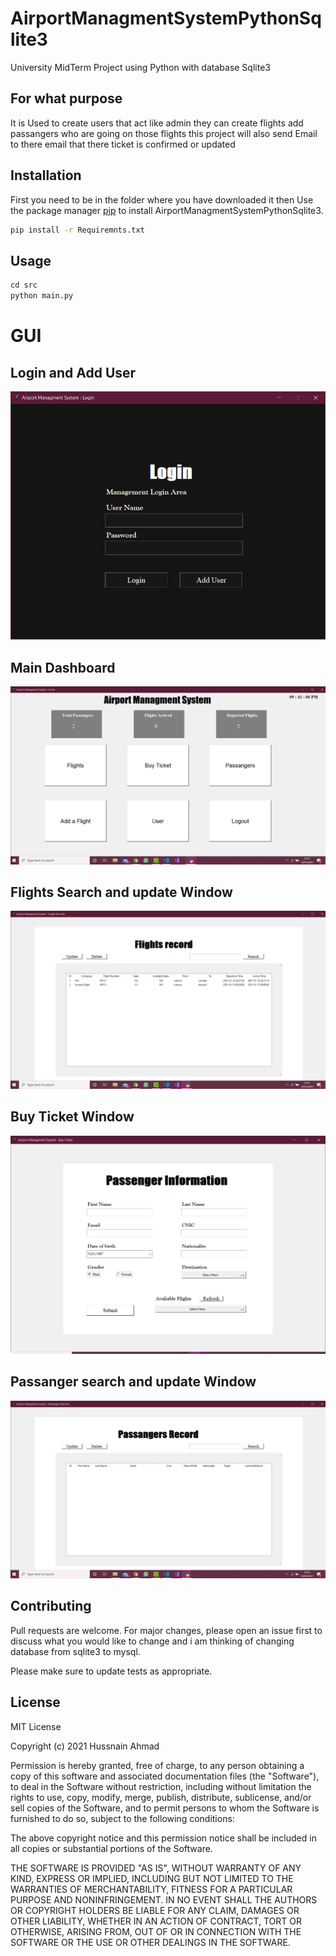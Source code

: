 # AirportManagmentSystemPythonSqlite3
University MidTerm Project using Python with database Sqlite3 

## For what purpose 
It is Used to create users that act like admin they can create flights add passangers who are going on those flights this project will also send Email to there email that there ticket is confirmed or updated

## Installation
First you need to be in the folder where you have downloaded it then 
Use the package manager [pip](https://pip.pypa.io/en/stable/) to install AirportManagmentSystemPythonSqlite3.

```bash
pip install -r Requiremnts.txt  
```

## Usage

```python
cd src
python main.py

```

# GUI

## Login and Add User

![alt text](https://github.com/CodeTerminator007/AirportManagmentSystemPythonSqlite3/blob/master/images/1.PNG?raw=true)
## Main Dashboard
![alt text](https://github.com/CodeTerminator007/AirportManagmentSystemPythonSqlite3/blob/master/images/2.PNG?raw=true)
## Flights Search and update Window
![alt text](https://github.com/CodeTerminator007/AirportManagmentSystemPythonSqlite3/blob/master/images/3.PNG?raw=true)
## Buy Ticket Window
![alt text](https://github.com/CodeTerminator007/AirportManagmentSystemPythonSqlite3/blob/master/images/5.PNG?raw=true)
## Passanger search and update Window
![alt text](https://github.com/CodeTerminator007/AirportManagmentSystemPythonSqlite3/blob/master/images/6.PNG?raw=true)



## Contributing
Pull requests are welcome. For major changes, please open an issue first to discuss what you would like to change and i am thinking of changing database from sqlite3 to mysql.

Please make sure to update tests as appropriate.

## License
MIT License

Copyright (c) 2021 Hussnain Ahmad

Permission is hereby granted, free of charge, to any person obtaining a copy
of this software and associated documentation files (the "Software"), to deal
in the Software without restriction, including without limitation the rights
to use, copy, modify, merge, publish, distribute, sublicense, and/or sell
copies of the Software, and to permit persons to whom the Software is
furnished to do so, subject to the following conditions:

The above copyright notice and this permission notice shall be included in all
copies or substantial portions of the Software.

THE SOFTWARE IS PROVIDED "AS IS", WITHOUT WARRANTY OF ANY KIND, EXPRESS OR
IMPLIED, INCLUDING BUT NOT LIMITED TO THE WARRANTIES OF MERCHANTABILITY,
FITNESS FOR A PARTICULAR PURPOSE AND NONINFRINGEMENT. IN NO EVENT SHALL THE
AUTHORS OR COPYRIGHT HOLDERS BE LIABLE FOR ANY CLAIM, DAMAGES OR OTHER
LIABILITY, WHETHER IN AN ACTION OF CONTRACT, TORT OR OTHERWISE, ARISING FROM,
OUT OF OR IN CONNECTION WITH THE SOFTWARE OR THE USE OR OTHER DEALINGS IN THE
SOFTWARE.

